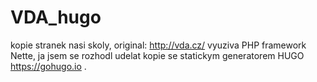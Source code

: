 # VDA_hugo
kopie stranek nasi skoly, original: http://vda.cz/ vyuziva PHP framework Nette, ja jsem se rozhodl udelat kopie se statickym generatorem HUGO https://gohugo.io .
